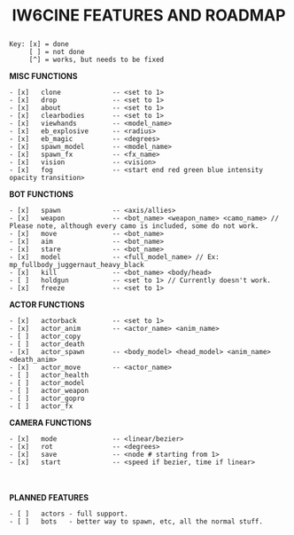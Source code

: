 # <p style="text-align: center;">**IW6CINE FEATURES AND ROADMAP**</p>

    Key: [x] = done
         [ ] = not done
         [^] = works, but needs to be fixed

**MISC FUNCTIONS**

    - [x]   clone             -- <set to 1>
    - [x]   drop              -- <set to 1>
    - [x]   about             -- <set to 1>
    - [x]   clearbodies       -- <set to 1>
    - [x]   viewhands         -- <model_name>
    - [x]   eb_explosive      -- <radius>
    - [x]   eb_magic          -- <degrees>
    - [x]   spawn_model       -- <model_name>
    - [x]   spawn_fx          -- <fx_name>
    - [x]   vision            -- <vision>
    - [x]   fog               -- <start end red green blue intensity opacity transition>

**BOT FUNCTIONS**

    - [x]   spawn             -- <axis/allies>
    - [x]   weapon            -- <bot_name> <weapon_name> <camo_name> // Please note, although every camo is included, some do not work.
    - [x]   move              -- <bot_name>
    - [x]   aim               -- <bot_name>
    - [x]   stare             -- <bot_name>
    - [x]   model             -- <full_model_name> // Ex: mp_fullbody_juggernaut_heavy_black
    - [x]   kill              -- <bot_name> <body/head>
    - [ ]   holdgun           -- <set to 1> // Currently doesn't work.
    - [x]   freeze            -- <set to 1>

**ACTOR FUNCTIONS**

    - [x]   actorback         -- <set to 1>
    - [x]   actor_anim        -- <actor_name> <anim_name>
    - [ ]   actor_copy   
    - [ ]   actor_death 
    - [x]   actor_spawn       -- <body_model> <head_model> <anim_name> <death_anim>
    - [x]   actor_move        -- <actor_name>
    - [ ]   actor_health  
    - [ ]   actor_model   
    - [ ]   actor_weapon 
    - [ ]   actor_gopro 
    - [ ]   actor_fx

**CAMERA FUNCTIONS**

    - [x]   mode              -- <linear/bezier>
    - [x]   rot               -- <degrees>
    - [x]   save              -- <node # starting from 1>
    - [x]   start             -- <speed if bezier, time if linear>
    
</br><br/>
**PLANNED FEATURES**
    
    - [ ]   actors - full support.
    - [ ]   bots   - better way to spawn, etc, all the normal stuff.